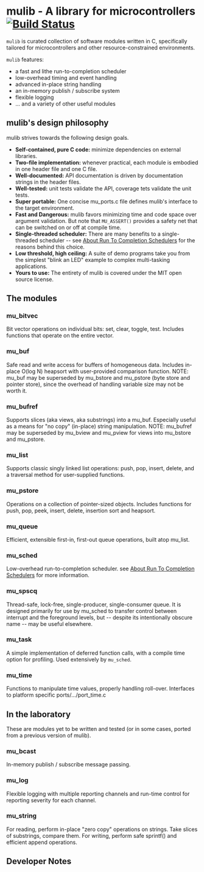 # mulib - A library for microcontrollers  [![Build Status](https://travis-ci.com/rdpoor/mulib.svg?branch=master)](https://travis-ci.com/rdpoor/mulib)

`mulib` is curated collection of software modules written in C, specifically
tailored for microcontrollers and other resource-constrained environments.

`mulib` features:

* a fast and lithe run-to-completion scheduler
* low-overhead timing and event handling
* advanced in-place string handling
* an in-memory publish / subscribe system
* flexible logging
* ... and a variety of other useful modules

## mulib's design philosophy

mulib strives towards the following design goals.

* **Self-contained, pure C code:** minimize dependencies on external libraries.
* **Two-file implementation:** whenever practical, each module is embodied in
    one header file and one C file.
* **Well-documented:** API documentation is driven by documentation strings in
    the header files.
* **Well-tested:** unit tests validate the API, coverage tets validate the unit
    tests.
* **Super portable:** One concise mu_ports.c file defines mulib's interface to
    the target environment.
* **Fast and Dangerous:** mulib favors minimizing time and code space over
    argument validation.  But note that `MU_ASSERT()` provides a safety net that
    can be switched on or off at compile time.
* **Single-threaded scheduler:** There are many benefits to a single-threaded
    scheduler -- see [About Run To Completion Schedulers](./RunToCompletion.md)
    for the reasons behind this choice.
* **Low threshold, high ceiling:** A suite of demo programs take you from the
    simplest "blink an LED" example to complex multi-tasking applications.
* **Yours to use:** The entirety of mulib is covered under the MIT open source
    license.

## The modules

### mu_bitvec

Bit vector operations on individual bits: set, clear, toggle, test.  Includes
functions that operate on the entire vector.

### mu_buf

Safe read and write access for buffers of homogeneous data.  Includes in-place
O(log N) heapsort with user-provided comparison function.  NOTE: mu_buf may be
superseded by mu_bstore and mu_pstore (byte store and pointer store), since
the overhead of handling variable size may not be worth it.

### mu_bufref

Supports slices (aka views, aka substrings) into a mu_buf.  Especially useful
as a means for "no copy" (in-place) string manipulation.  NOTE: mu_bufref may
be superseded by mu_bview and mu_pview for views into mu_bstore and mu_pstore.

### mu_list

Supports classic singly linked list operations: push, pop, insert, delete,
and a traversal method for user-supplied functions.

### mu_pstore

Operations on a collection of pointer-sized objects.  Includes functions for
push, pop, peek, insert, delete, insertion sort and heapsort.

### mu_queue

Efficient, extensible first-in, first-out queue operations, built atop mu_list.

### mu_sched

Low-overhead run-to-completion scheduler.  see [About Run To Completion
Schedulers](./RunToCompletion.md) for more information.

### mu_spscq

Thread-safe, lock-free, single-producer, single-consumer queue.  It is designed
primarily for use by mu_sched to transfer control between interrupt and the
foreground levels, but -- despite its intentionally obscure name -- may be
useful elsewhere.

### mu_task

A simple implementation of deferred function calls, with a compile time option
for profiling.  Used extensively by `mu_sched`.

### mu_time

Functions to manipulate time values, properly handling roll-over.  Interfaces to
platform specific ports/.../port_time.c

## In the laboratory

These are modules yet to be written and tested (or in some cases, ported from a
previous version of mulib).

### mu_bcast

In-memory publish / subscribe message passing.

### mu_log

Flexible logging with multiple reporting channels and run-time control for
reporting severity for each channel.

### mu_string

For reading, perform in-place "zero copy" operations on strings.  Take slices of substrings, compare them.  For writing, perform safe sprintf() and efficient append operations.

## Developer Notes
